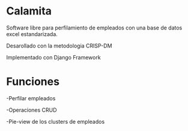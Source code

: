 # Calamita

Software libre para perfilamiento de empleados con una base de datos excel estandarizada.

Desarollado con la metodologia CRISP-DM

Implementado con Django Framework



# Funciones
-Perfilar empleados

-Operaciones CRUD

-Pie-view de los clusters de empleados



